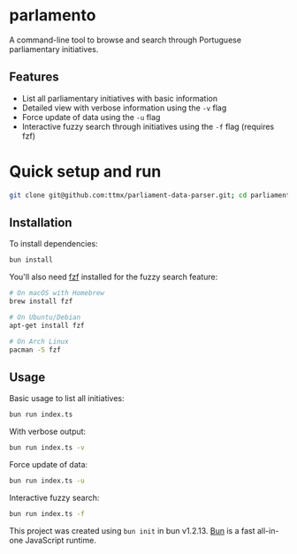 # parlamento

A command-line tool to browse and search through Portuguese parliamentary initiatives.

## Features

- List all parliamentary initiatives with basic information
- Detailed view with verbose information using the `-v` flag
- Force update of data using the `-u` flag
- Interactive fuzzy search through initiatives using the `-f` flag (requires fzf)


# Quick setup and run
```bash
git clone git@github.com:ttmx/parliament-data-parser.git; cd parliament-data-parser; bun i; bun run src/index.ts
```

## Installation

To install dependencies:

```bash
bun install
```

You'll also need [fzf](https://github.com/junegunn/fzf) installed for the fuzzy search feature:

```bash
# On macOS with Homebrew
brew install fzf

# On Ubuntu/Debian
apt-get install fzf

# On Arch Linux
pacman -S fzf
```

## Usage

Basic usage to list all initiatives:

```bash
bun run index.ts
```

With verbose output:

```bash
bun run index.ts -v
```

Force update of data:

```bash
bun run index.ts -u
```

Interactive fuzzy search:

```bash
bun run index.ts -f
```

This project was created using `bun init` in bun v1.2.13. [Bun](https://bun.sh) is a fast all-in-one JavaScript runtime.

